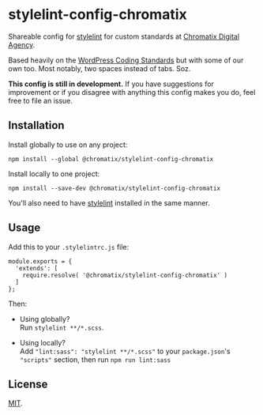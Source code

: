 # stylelint-config-chromatix

Shareable config for [stylelint](https://stylelint.io/) for custom standards at [Chromatix Digital Agency](https://www.chromatix.com.au).

Based heavily on the [WordPress Coding Standards](https://github.com/WordPress-Coding-Standards/stylelint-config-wordpress/) but with some of our own too. Most notably, two spaces instead of tabs. Soz.

**This config is still in development.** If you have suggestions for improvement or if you disagree with anything this config makes you do, feel free to file an issue.

## Installation

Install globally to use on any project:

    npm install --global @chromatix/stylelint-config-chromatix

Install locally to one project:

    npm install --save-dev @chromatix/stylelint-config-chromatix

You'll also need to have [stylelint](https://stylelint.io) installed in the same manner.

## Usage

Add this to your `.stylelintrc.js` file:

    module.exports = {
      'extends': [
        require.resolve( '@chromatix/stylelint-config-chromatix' )
      ]
    };

Then:
* Using globally?  
  Run `stylelint **/*.scss`.

* Using locally?  
  Add `"lint:sass": "stylelint **/*.scss"` to your `package.json`'s `"scripts"` section, then run `npm run lint:sass`

## License

[MIT](LICENSE).
